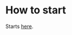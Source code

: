 <!-- ------------------------------------------------------
* Created By : sdo
* File Name : README.md
* Creation Date :2023-10-22 22:31:18
* Last Modified : 2023-11-19 19:13:45
* Email Address : cbushdor@laposte.net
* Version : 0.0.0.6
* License : 
* 	Permission is granted to copy, distribute, and/or modify this document under the terms of the Creative Commons Attribution-NonCommercial 3.0
* 	Unported License, which is available at http://creativecommons.org/licenses/by-nc/3.0/.
* Purpose :
------------------------------------------------------ -->

# How to start #
Starts [here](https://wiki.gnome.org/action/show/Apps/Planner?action=show&redirect=Planner).
